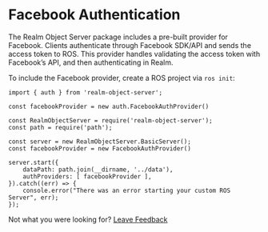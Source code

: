 # Facebook Authentication

The Realm Object Server package includes a pre-built provider for Facebook. Clients authenticate through Facebook SDK/API and sends the access token to ROS. This provider handles validating the access token with Facebook’s API, and then authenticating in Realm.

To include the Facebook provider, create a ROS project via `ros init`:

```text
import { auth } from 'realm-object-server';

const facebookProvider = new auth.FacebookAuthProvider()

const RealmObjectServer = require('realm-object-server');
const path = require('path');

const server = new RealmObjectServer.BasicServer();
const facebookProvider = new FacebookAuthProvider()

server.start({
    dataPath: path.join(__dirname, '../data'),
    authProviders: [ facebookProvider ],
}).catch((err) => {
    console.error("There was an error starting your custom ROS Server", err);
});
```





Not what you were looking for? [Leave Feedback](https://www.getfeedback.com/r/uO1Zl0vE)

